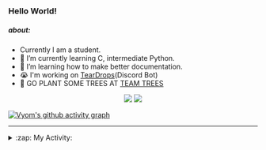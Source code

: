 ### Hello World!

##### about:
- Currently I am a student.
- 🌱 I’m currently learning C, intermediate Python.
- 🌱 I’m learning how to make better documentation.
- 😭 I'm working on [TearDrops](https://github.com/Vyvy-vi/TearDrops)(Discord Bot)
- 🌱 GO PLANT SOME TREES AT [TEAM TREES](https://teamtrees.org/)

<p align="center">
  <a href="https://twitter.com/Vyvy_viM"><img target="_blank" src="https://img.shields.io/badge/twitter%20@Vyvy_viM-0D95E8?style=for-the-badge&logo=twitter&logoColor=white"/></a> 
  <a href="https://vyvy-vi.github.io/portfolio"><img target="_blank" src="https://img.shields.io/badge/-I%27m_craving_for_open_source-green?style=for-the-badge&logo=github&logoColor=black"/></a> 
</p>

[![Vyom's github activity graph](https://activity-graph.herokuapp.com/graph?username=Vyvy-vi)](https://github.com/ashutosh00710/github-readme-activity-graph)

---
<details>
  <summary>:zap: My Activity:</summary>
  
<!--START_SECTION:waka-->
**I'm a Night 🦉** 

```text
🌞 Morning    34 commits     █░░░░░░░░░░░░░░░░░░░░░░░░   5.03% 
🌆 Daytime    217 commits    ████████░░░░░░░░░░░░░░░░░   32.1% 
🌃 Evening    246 commits    █████████░░░░░░░░░░░░░░░░   36.39% 
🌙 Night      179 commits    ██████░░░░░░░░░░░░░░░░░░░   26.48%

```
📅 **I'm Most Productive on Thursday** 

```text
Monday       97 commits     ███░░░░░░░░░░░░░░░░░░░░░░   14.35% 
Tuesday      83 commits     ███░░░░░░░░░░░░░░░░░░░░░░   12.28% 
Wednesday    131 commits    ████░░░░░░░░░░░░░░░░░░░░░   19.38% 
Thursday     140 commits    █████░░░░░░░░░░░░░░░░░░░░   20.71% 
Friday       40 commits     █░░░░░░░░░░░░░░░░░░░░░░░░   5.92% 
Saturday     82 commits     ███░░░░░░░░░░░░░░░░░░░░░░   12.13% 
Sunday       103 commits    ███░░░░░░░░░░░░░░░░░░░░░░   15.24%

```


📊 **This Week I Spent My Time On** 

```text
🔥 Editors: 
Vim                      12 hrs 17 mins      █████████████████████████   100.0%

🐱‍💻 Projects: 
TEC-Discord-Automation   7 hrs 53 mins       ████████████████░░░░░░░░░   64.21% 
TEC-Discord-Oauth2       2 hrs 50 mins       █████░░░░░░░░░░░░░░░░░░░░   23.17% 
TearDrops                46 mins             █░░░░░░░░░░░░░░░░░░░░░░░░   6.28% 
discourse-data           26 mins             █░░░░░░░░░░░░░░░░░░░░░░░░   3.61% 
TheGame                  10 mins             ░░░░░░░░░░░░░░░░░░░░░░░░░   1.42%

```


<!--END_SECTION:waka-->
</details>
